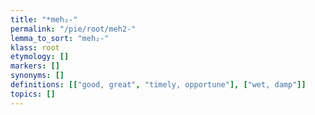 ```yaml
---
title: "*meh₂-"
permalink: "/pie/root/meh2-"
lemma_to_sort: "meh₂-"
klass: root
etymology: []
markers: []
synonyms: []
definitions: [["good, great", "timely, opportune"], ["wet, damp"]]
topics: []
---
```

